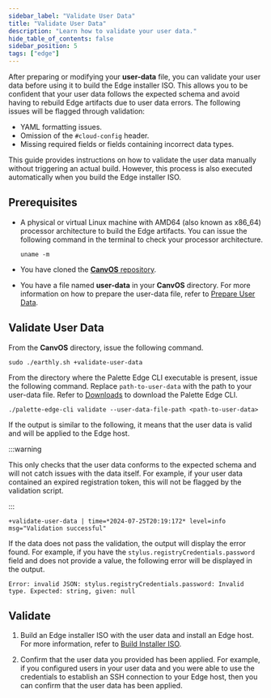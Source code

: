 ```yaml
---
sidebar_label: "Validate User Data"
title: "Validate User Data"
description: "Learn how to validate your user data."
hide_table_of_contents: false
sidebar_position: 5
tags: ["edge"]
---
```


After preparing or modifying your **user-data** file, you can validate your user data before using it to build the Edge
installer ISO. This allows you to be confident that your user data follows the expected schema and avoid having to
rebuild Edge artifacts due to user data errors. The following issues will be flagged through validation:

- YAML formatting issues.
- Omission of the `#cloud-config` header.
- Missing required fields or fields containing incorrect data types.

This guide provides instructions on how to validate the user data manually without triggering an actual build. However,
this process is also executed automatically when you build the Edge installer ISO.

## Prerequisites

- A physical or virtual Linux machine with AMD64 (also known as x86_64) processor architecture to build the Edge
  artifacts. You can issue the following command in the terminal to check your processor architecture.

  ```shell
  uname -m
  ```

- You have cloned the [**CanvOS** repository](https://github.com/spectrocloud/CanvOS.git).

- You have a file named **user-data** in your **CanvOS** directory. For more information on how to prepare the user-data
  file, refer to [Prepare User Data](./prepare-user-data.md).

## Validate User Data

<Tabs>

<TabItem value="CanvOS">

From the **CanvOS** directory, issue the following command.

```shell
sudo ./earthly.sh +validate-user-data
```

</TabItem>

<TabItem value="Palette Edge CLI">

From the directory where the Palette Edge CLI executable is present, issue the following command. Replace
`path-to-user-data` with the path to your user-data file. Refer to [Downloads](../../../spectro-downloads.md) to
download the Palette Edge CLI.

```shell
./palette-edge-cli validate --user-data-file-path <path-to-user-data>
```

</TabItem>

</Tabs>

If the output is similar to the following, it means that the user data is valid and will be applied to the Edge host.

:::warning

This only checks that the user data conforms to the expected schema and will not catch issues with the data itself. For
example, if your user data contained an expired registration token, this will not be flagged by the validation script.

:::

```hideClipboard
+validate-user-data | time=*2024-07-25T20:19:172* level=info msg="Validation successful"
```

If the data does not pass the validation, the output will display the error found. For example, if you have the
`stylus.registryCredentials.password` field and does not provide a value, the following error will be displayed in the
output.

```
Error: invalid JSON: stylus.registryCredentials.password: Invalid type. Expected: string, given: null
```

## Validate

1. Build an Edge installer ISO with the user data and install an Edge host. For more information, refer to
   [Build Installer ISO](./palette-canvos/build-installer-iso.md).

2. Confirm that the user data you provided has been applied. For example, if you configured users in your user data and
   you were able to use the credentials to establish an SSH connection to your Edge host, then you can confirm that the
   user data has been applied.
